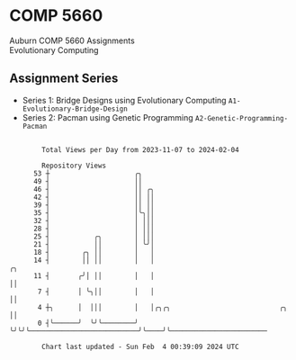 # COMP 5660
Auburn COMP 5660 Assignments  
Evolutionary Computing

## Assignment Series
- Series 1: Bridge Designs using Evolutionary Computing `A1-Evolutionary-Bridge-Design`
- Series 2: Pacman using Genetic Programming `A2-Genetic-Programming-Pacman`

```

        Total Views per Day from 2023-11-07 to 2024-02-04

        Repository Views
      53 ┼                     ╭╮
      49 ┤                     ││
      46 ┤                     ││ ╭╮
      42 ┤                     ││ ││
      39 ┤                     ││ ││
      35 ┤                     │╰╮││
      32 ┤                     │ │││
      28 ┤                     │ │││
      25 ┤           ╭╮        │ │││
      21 ┤           ││        │ ╰╯│
      18 ┤        ╭╮ ││        │   │
      14 ┤        ││ ││        │   │                                     ╭╮
      11 ┤       ╭╯│ ││        │   │                                     ││
       7 ┤       │ ╰╮││        │   │                                     ││
       4 ┼╮      │  │││        │   │╭╮╭╮                           ╭╮    ││
       0 ┤╰──────╯  ╰╯╰────────╯   ╰╯╰╯╰───────────────────────────╯╰────╯╰────────────────────────

        Chart last updated - Sun Feb  4 00:39:09 2024 UTC
        
```
